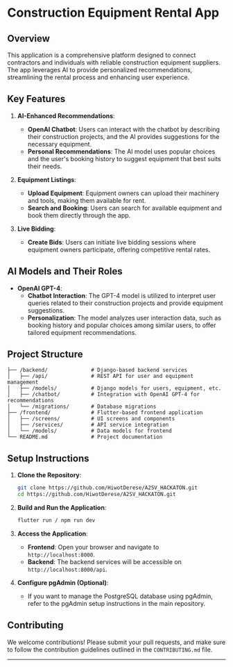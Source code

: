 # Construction Equipment Rental App

## Overview

This application is a comprehensive platform designed to connect contractors and individuals with reliable construction equipment suppliers. The app leverages AI to provide personalized recommendations, streamlining the rental process and enhancing user experience.

## Key Features

1. **AI-Enhanced Recommendations**:
   - **OpenAI Chatbot**: Users can interact with the chatbot by describing their construction projects, and the AI provides suggestions for the necessary equipment.
   - **Personal Recommendations**: The AI model uses popular choices and the user's booking history to suggest equipment that best suits their needs.

2. **Equipment Listings**:
   - **Upload Equipment**: Equipment owners can upload their machinery and tools, making them available for rent.
   - **Search and Booking**: Users can search for available equipment and book them directly through the app.

3. **Live Bidding**:
   - **Create Bids**: Users can initiate live bidding sessions where equipment owners participate, offering competitive rental rates.

## AI Models and Their Roles

- **OpenAI GPT-4**: 
  - **Chatbot Interaction**: The GPT-4 model is utilized to interpret user queries related to their construction projects and provide equipment suggestions.
  - **Personalization**: The model analyzes user interaction data, such as booking history and popular choices among similar users, to offer tailored equipment recommendations.

## Project Structure

```plaintext
├── /backend/              # Django-based backend services
│   ├── /api/              # REST API for user and equipment management
│   ├── /models/           # Django models for users, equipment, etc.
│   ├── /chatbot/          # Integration with OpenAI GPT-4 for recommendations
│   └── /migrations/       # Database migrations
├── /frontend/             # Flutter-based frontend application
│   ├── /screens/          # UI screens and components
│   ├── /services/         # API service integration
│   └── /models/           # Data models for frontend
└── README.md              # Project documentation
```

## Setup Instructions

1. **Clone the Repository**:
   ```bash
   git clone https://github.com/HiwotDerese/A2SV_HACKATON.git
   cd https://github.com/HiwotDerese/A2SV_HACKATON.git
   ```

2. **Build and Run the Application**:
   ```bash
   flutter run / npm run dev
   ```

3. **Access the Application**:
   - **Frontend**: Open your browser and navigate to `http://localhost:8000`.
   - **Backend**: The backend services will be accessible on `http://localhost:8000/api`.

4. **Configure pgAdmin (Optional)**:
   - If you want to manage the PostgreSQL database using pgAdmin, refer to the pgAdmin setup instructions in the main repository.

## Contributing

We welcome contributions! Please submit your pull requests, and make sure to follow the contribution guidelines outlined in the `CONTRIBUTING.md` file.

---

